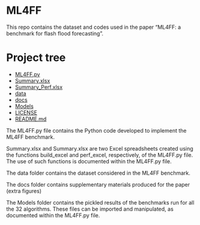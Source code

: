 # ML4FF

This repo contains the dataset and codes used in the paper “ML4FF: a benchmark for flash flood forecasting”.

# Project tree

 * [ML4FF.py](./ML4FF.py)
 * [Summary.xlsx](./Summary.xlsx)
 * [Summary_Perf.xlsx](./Summary_Perf.xlsx)
 * [data](./data)
 * [docs](./docs)
 * [Models](./Models)
 * [LICENSE](./LICENSE)
 * [README.md](./README.md)

The ML4FF.py file contains the Python code developed to implement the ML4FF benchmark.

Summary.xlsx and Summary.xlsx are two Excel spreadsheets created using the functions build_excel and perf_excel, respectively, of the ML4FF.py file. The use of such functions is documented within the ML4FF.py file.

The data folder contains the dataset considered in the ML4FF benchmark.

The docs folder contains supplementary materials produced for the paper (extra figures)

The Models folder contains the pickled results of the benchmarks run for all the 32 algorithms. These files can be imported and manipulated, as documented within the ML4FF.py file.
